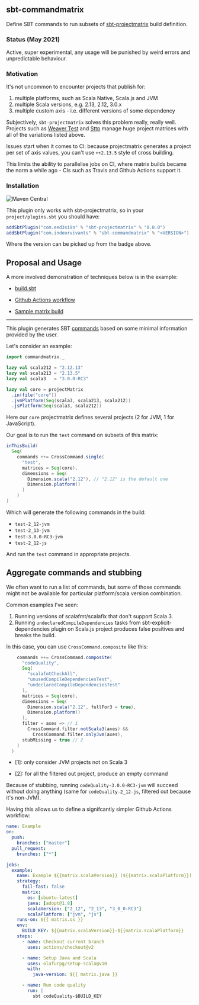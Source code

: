 ## sbt-commandmatrix

Define SBT commands to run subsets of [sbt-projectmatrix](https://github.com/sbt/sbt-projectmatrix) build definition.

### Status (May 2021)

Active, super experimental, any usage will be punished by weird errors and unpredictable behaviour.


### Motivation

It's not uncommon to encounter projects that publish for:

1. multiple platforms, such as Scala Native, Scala.js and JVM
2. multiple Scala versions, e.g. 2.13, 2.12, 3.0.x
3. multiple custom axis - i.e. different versions of some dependency

Subjectively, `sbt-projectmatrix` solves this problem really, really well. Projects such as [Weaver Test](https://github.com/disneystreaming/weaver-test/blob/master/build.sbt) and [Sttp](https://github.com/softwaremill/sttp/blob/master/build.sbt) manage huge project matrices with all of the variations listed above.

Issues start when it comes to CI: because projectmatrix generates a project per set of axis values, you can't use `++2.13.5` style of cross building.

This limits the ability to parallelise jobs on CI, where matrix builds became the norm a while ago - CIs such as Travis and Github Actions support it.

### Installation

![Maven Central](https://index.scala-lang.org/indoorvivants/sbt-commandmatrix/latest.svg?color=orange)

This plugin only works with sbt-projectmatrix, so in your `project/plugins.sbt` you should have:

```scala
addSbtPlugin("com.eed3si9n" % "sbt-projectmatrix" % "0.8.0")
addSbtPlugin("com.indoorvivants" % "sbt-commandmatrix" % "<VERSION>")
```

Where the version can be picked up from the badge above.

## Proposal and Usage

A more involved demonstration of techniques below is in the example:

* [build.sbt](https://github.com/indoorvivants/sbt-commandmatrix/blob/master/example/build.sbt)

* [Github Actions
   workflow](https://github.com/indoorvivants/sbt-commandmatrix/blob/master/.github/workflows/example.yml)

* [Sample matrix build](https://github.com/indoorvivants/sbt-commandmatrix/actions/runs/822941619)

---

This plugin generates SBT [commands](https://www.scala-sbt.org/1.x/docs/Commands.html#Commands) based on some minimal information provided by the user.

Let's consider an example:

```scala
import commandmatrix._

lazy val scala212 = "2.12.13"
lazy val scala213 = "2.13.5"
lazy val scala3   = "3.0.0-RC3"

lazy val core = projectMatrix
  .in(file("core"))
  .jvmPlatform(Seq(scala3, scala213, scala212))
  .jsPlatform(Seq(scala3, scala212))
```

Here our `core` projectmatrix defines several projects (2 for JVM, 1 for JavaScript). 

Our goal is to run the `test` command on subsets of this matrix:

```scala
inThisBuild(
  Seq(
    commands ++= CrossCommand.single(
      "test",
      matrices = Seq(core),
      dimensions = Seq(
        Dimension.scala("2.12"), // "2.12" is the default one
        Dimension.platform()
      )
    )
)
```

Which will generate the following commands in the build:

* `test-2_12-jvm`
* `test-2_13-jvm`
* `test-3.0.0-RC3-jvm`
* `test-2_12-js`

And run the `test` command in appropriate projects.

## Aggregate commands and stubbing

We often want to run a list of commands, but some of those commands
might not be available for particular platform/scala version combination.

Common examples I've seen:

1. Running versions of scalafmt/scalafix that don't support Scala 3.
2. Running `undeclaredCompileDependencies` tasks from sbt-explicit-dependencies
plugin on Scala.js project produces false positives and breaks the build.


In this case, you can use `CrossCommand.composite` like this:

```scala
    commands ++= CrossCommand.composite(
      "codeQuality",
      Seq(
        "scalafmtCheckAll",
        "unusedCompileDependenciesTest",
        "undeclaredCompileDependenciesTest"
      ),
      matrices = Seq(core),
      dimensions = Seq(
        Dimension.scala("2.12", fullFor3 = true),
        Dimension.platform()
      ),
      filter = axes => // 1
        CrossCommand.filter.notScala3(axes) &&
          CrossCommand.filter.onlyJvm(axes),
      stubMissing = true // 2
    )
  )
```

* [1]: only consider JVM projects not on Scala 3

* [2]: for all the filtered out project, produce an empty command

Because of stubbing, running `codeQuality-3.0.0-RC3-jvm` will succeed without
doing
anything (same for `codeQuality-2_12-js`, filtered out because it's non-JVM).

Having this allows us to define a signifcantly simpler Github Actions workflow:

```yaml
name: Example
on:
  push:
    branches: ["master"]
  pull_request:
    branches: ["*"]

jobs:
  example:
    name: Example ${{matrix.scalaVersion}} (${{matrix.scalaPlatform}})
    strategy:
      fail-fast: false
      matrix:
        os: [ubuntu-latest]
        java: [adopt@1.8]
        scalaVersion: ["2_12", "2_13", "3_0_0-RC3"]
        scalaPlatform: ["jvm", "js"]
    runs-on: ${{ matrix.os }}
    env:
      BUILD_KEY: ${{matrix.scalaVersion}}-${{matrix.scalaPlatform}}
    steps:
      - name: Checkout current branch
        uses: actions/checkout@v2

      - name: Setup Java and Scala
        uses: olafurpg/setup-scala@v10
        with:
          java-version: ${{ matrix.java }}

      - name: Run code quality
        run: |
          sbt codeQuality-$BUILD_KEY
```




